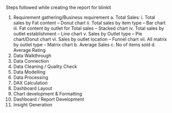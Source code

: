 Steps followed while creating the report for blinkit 
1)	Requirement gathering/Business requirement
  a.	Total Sales:
    i.	Total sales by Fat content – Donut chart
    ii.	Total sales by item type – Bar chart
    iii.	Fat content by outlet for Total sales – Stacked chart
    iv.	Total sales by outlet establishment – Line chart
    v.	Sales by Outlet type – Pie chart/Donut chart
    vi.	Sales by outlet location – Funnel chart
    vii.	All matrix by outlet type – Matrix chart
  b.	Average Sales
  c.	No of items sold
  d.	Average Rating
2)	Data Walkthrough
3)	Data Connection
4)	Data Cleaning / Quality Check
5)	Data Modelling
6)	Data Processing
7)	DAX Calculation
8)	Dashboard Layout
9)	Chart development & Formatting
10)	Dashboard / Report Development
11)	Insight Generation
